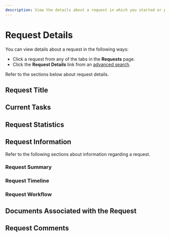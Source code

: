 ```yaml
---
description: View the details about a request in which you started or participated.
---
```


# Request Details

You can view details about a request in the following ways:

* Click a request from any of the tabs in the **Requests** page.
* Click the **Request Details** link from an [advanced search](search-for-a-request.md#advanced-search).

Refer to the sections below about request details.

## Request Title



## Current Tasks



## Request Statistics



## Request Information

Refer to the following sections about information regarding a request.

### Request Summary



### Request Timeline



### Request Workflow



## Documents Associated with the Request



## Request Comments



